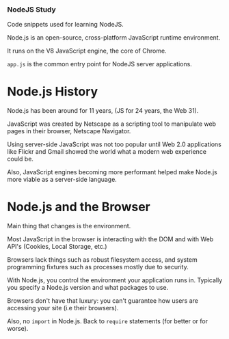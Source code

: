 ### NodeJS Study
Code snippets used for learning NodeJS.

Node.js is an open-source, cross-platform JavaScript runtime environment.

It runs on the V8 JavaScript engine, the core of Chrome.

`app.js` is the common entry point for NodeJS server applications.

# Node.js History

Node.js has been around for 11 years, (JS for 24 years, the Web 31).

JavaScript was created by Netscape as a scripting tool to manipulate web pages in their browser, Netscape Navigator.

Using server-side JavaScript was not too popular until Web 2.0 applications like Flickr and Gmail showed the world what a modern web experience could be.

Also, JavaScript engines becoming more performant helped make Node.js more viable as a server-side language.

# Node.js and the Browser

Main thing that changes is the environment.

Most JavaScript in the browser is interacting with the DOM and with Web API's (Cookies, Local Storage, etc.)

Browsers lack things such as robust filesystem access, and system programming fixtures such as processes mostly due to security.

With Node.js, you control the environment your application runs in. Typically you specify a Node.js version and what packages to use.

Browsers don't have that luxury: you can't guarantee how users are accessing your site (i.e their browsers).

Also, no `import` in Node.js. Back to `require` statements (for better or for worse).

